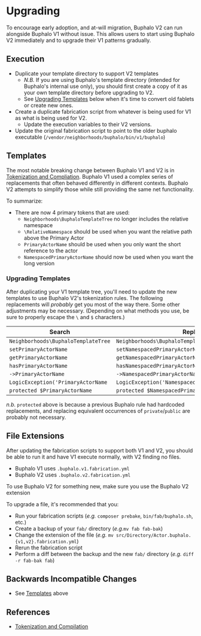 # Upgrading

To encourage early adoption, and at-will migration, Buphalo V2 can run alongside Buphalo V1 without issue.
This allows users to start using Buphalo V2 immediately and to upgrade their V1 patterns gradually.

## Execution
- Duplicate your template directory to support V2 templates
  - _N.B._ If you are using Buphalo's template directory (intended for Buphalo's internal use only),
    you should first create a copy of it as your own template directory before upgrading to V2.
  - See [Upgrading Templates](#upgrading-templates) below when it's time to convert old fablets or create new ones.
- Create a duplicate fabrication script from whatever is being used for V1 as what is being used for V2.
  - Update the execution variables to their V2 versions.
- Update the original fabrication script to point to the older buphalo executable
  (`/vendor/neighborhoods/buphalo/bin/v1/buphalo`)

## Templates
The most notable breaking change between Buphalo V1 and V2 is in [Tokenization and Compliation][t-and-c].
Buphalo V1 used a complex series of replacements that often behaved differently in different contexts.
Buphalo V2 attempts to simplify those while still providing the same net functionality.

To summarize:
- There are now 4 primary tokens that are used:
  - `Neighborhoods\BuphaloTemplateTree` no longer includes the relative namespace
  - `\RelativeNamespace` should be used when you want the relative path above the Primary Actor
  - `PrimaryActorName` should be used when you only want the short reference to the actor
  - `NamespacedPrimaryActorName` should now be used when you want the long version

### Upgrading Templates
After duplicating your V1 template tree, you'll need to update the new templates to use Buphalo V2's tokenization rules.
The following replacements will _probably_ get you most of the way there. Some other adjustments may be necessary.
(Depending on what methods you use, be sure to properly escape the `\` and `$` characters.)

| Search                               | Replace                                               |
|--------------------------------------|-------------------------------------------------------|
| `Neighborhoods\BuphaloTemplateTree`  | `Neighborhoods\BuphaloTemplateTree\RelativeNamespace` |
| `setPrimaryActorName`                | `setNamespacedPrimaryActorName`                       |
| `getPrimaryActorName`                | `getNamespacedPrimaryActorName`                       |
| `hasPrimaryActorName`                | `hasNamespacedPrimaryActorName`                       |
| `->PrimaryActorName`                 | `->NamespacedPrimaryActorName`                        |
| `LogicException('PrimaryActorName`   | `LogicException('NamespacedPrimaryActorName`          |
| `protected $PrimaryActorName`        | `protected $NamespacedPrimaryActorName`               |

_n.b._ `protected` above is because a previous Buphalo rule had hardcoded replacements,
and replacing equivalent occurrences of `private`/`public` are probably not necessary.

## File Extensions

After updating the fabrication scripts to support both V1 and V2,
you should be able to run it and have V1 execute normally, with V2 finding no files.

- Buphalo V1 uses `.buphalo.v1.fabrication.yml`
- Buphalo V2 uses `.buphalo.v2.fabrication.yml`

To use Buphalo V2 for something new, make sure you use the Buphalo V2 extension

To upgrade a file, it's recommended that you:
- Run your fabrication scripts (_e.g._ `composer prebake`, `bin/fab/buphalo.sh`, etc.)
- Create a backup of your `fab/` directory (_e.g._`mv fab fab-bak`)
- Change the extension of the file
  (_e.g._ `mv src/Directory/Actor.buphalo.{v1,v2}.fabrication.yml`)
- Rerun the fabrication script
- Perform a diff between the backup and the new `fab/` directory (_e.g._ `diff -r fab-bak fab`)


## Backwards Incompatible Changes
- See [Templates](#templates) above 
 
## References
[t-and-c]: ./TokenizationAndCompilation.md
- [Tokenization and Compilation][t-and-c]
